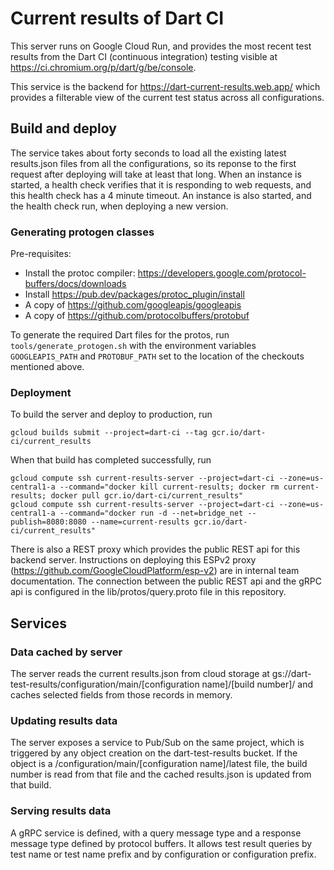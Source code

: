 # Current results of Dart CI

This server runs on Google Cloud Run, and provides the most recent test results
from the Dart CI (continuous integration) testing visible at
https://ci.chromium.org/p/dart/g/be/console.

This service is the backend for https://dart-current-results.web.app/
which provides a filterable view of the current test status across
all configurations.

## Build and deploy

The service takes about forty seconds to load all the existing
latest results.json files from all the configurations, so its reponse
to the first request after deploying will take at least that long.
When an instance is started, a health check verifies that it is responding
to web requests, and this health check has a 4 minute timeout.
An instance is also started, and the health check run, when deploying a
new version.

### Generating protogen classes

Pre-requisites:
- Install the protoc compiler: https://developers.google.com/protocol-buffers/docs/downloads
- Install https://pub.dev/packages/protoc_plugin/install
- A copy of https://github.com/googleapis/googleapis
- A copy of https://github.com/protocolbuffers/protobuf

To generate the required Dart files for the protos, run
`tools/generate_protogen.sh` with the environment variables
`GOOGLEAPIS_PATH` and `PROTOBUF_PATH` set to the location of the checkouts
mentioned above.

### Deployment
To build the server and deploy to production, run

```
gcloud builds submit --project=dart-ci --tag gcr.io/dart-ci/current_results
```
When that build has completed successfully, run
```
gcloud compute ssh current-results-server --project=dart-ci --zone=us-central1-a --command="docker kill current-results; docker rm current-results; docker pull gcr.io/dart-ci/current_results"
gcloud compute ssh current-results-server --project=dart-ci --zone=us-central1-a --command="docker run -d --net=bridge_net --publish=8080:8080 --name=current-results gcr.io/dart-ci/current_results"
```

There is also a REST proxy which provides the public REST api for this backend server.
Instructions on deploying this ESPv2 proxy (https://github.com/GoogleCloudPlatform/esp-v2)
are in internal team documentation. The connection between the public REST api and the gRPC api
is configured in the lib/protos/query.proto file in this repository.

## Services

### Data cached by server

The server reads the current results.json from cloud storage
at gs://dart-test-results/configuration/main/[configuration name]/[build number]/
and caches selected fields from those records in memory.

### Updating results data

The server exposes a service to Pub/Sub on the same project, which is
triggered by any object creation on the dart-test-results bucket.  If the
object is a /configuration/main/[configuration name]/latest file, the build
number is read from that file and the cached results.json is
updated from that build.

### Serving results data

A gRPC service is defined, with a query message type and a response message
type defined by protocol buffers.  It allows test result queries by test name or
test name prefix and by configuration or configuration prefix.
